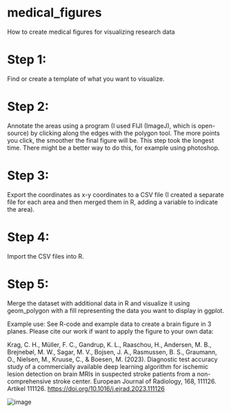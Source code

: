 # medical_figures
How to create medical figures for visualizing research data

# Step 1: 
Find or create a template of what you want to visualize.

# Step 2: 
Annotate the areas using a program (I used FIJI (ImageJ), which is open-source) by clicking along the edges with the polygon tool. The more points you click, the smoother the final figure will be. This step took the longest time. There might be a better way to do this, for example using photoshop.

# Step 3: 
Export the coordinates as x-y coordinates to a CSV file (I created a separate file for each area and then merged them in R, adding a variable to indicate the area).

# Step 4: 
Import the CSV files into R.

# Step 5: 
Merge the dataset with additional data in R and visualize it using geom_polygon with a fill representing the data you want to display in ggplot.




Example use: See R-code and example data to create a brain figure in 3 planes. Please cite our work if want to apply the figure to your own data:

Krag, C. H., Müller, F. C., Gandrup, K. L., Raaschou, H., Andersen, M. B., Brejnebøl, M. W., Sagar, M. V., Bojsen, J. A., Rasmussen, B. S., Graumann, O., Nielsen, M., Kruuse, C., & Boesen, M. (2023). Diagnostic test accuracy study of a commercially available deep learning algorithm for ischemic lesion detection on brain MRIs in suspected stroke patients from a non-comprehensive stroke center. European Journal of Radiology, 168, 111126. Artikel 111126. https://doi.org/10.1016/j.ejrad.2023.111126


![image](https://github.com/user-attachments/assets/a4ea3322-20bc-475c-a68e-e31d44c7566b)
